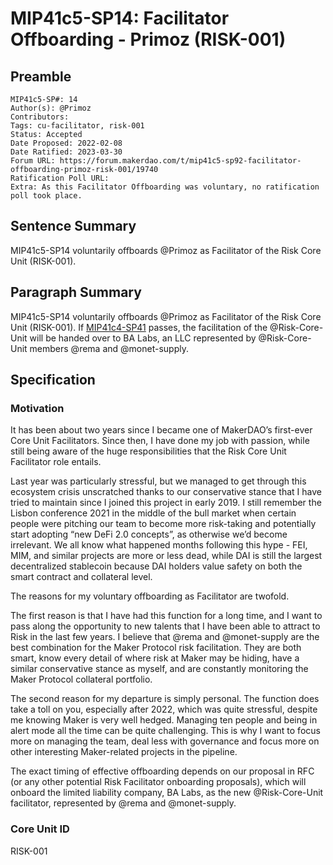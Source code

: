 # MIP41c5-SP14: Facilitator Offboarding - Primoz (RISK-001)

## Preamble
```
MIP41c5-SP#: 14
Author(s): @Primoz
Contributors:
Tags: cu-facilitator, risk-001
Status: Accepted
Date Proposed: 2022-02-08
Date Ratified: 2023-03-30
Forum URL: https://forum.makerdao.com/t/mip41c5-sp92-facilitator-offboarding-primoz-risk-001/19740
Ratification Poll URL:
Extra: As this Facilitator Offboarding was voluntary, no ratification poll took place.
````
## Sentence Summary

MIP41c5-SP14 voluntarily offboards @Primoz as Facilitator of the Risk Core Unit (RISK-001).

## Paragraph Summary

MIP41c5-SP14 voluntarily offboards @Primoz as Facilitator of the Risk Core Unit (RISK-001). If [MIP41c4-SP41](https://forum.makerdao.com/t/mip41c4-sp41-risk-facilitator-onboarding-risk-001/19739) passes, the facilitation of the @Risk-Core-Unit will be handed over to BA Labs, an LLC represented by @Risk-Core-Unit members @rema and @monet-supply.

## Specification

### Motivation

It has been about two years since I became one of MakerDAO’s first-ever Core Unit Facilitators. Since then, I have done my job with passion, while still being aware of the huge responsibilities that the Risk Core Unit Facilitator role entails.

Last year was particularly stressful, but we managed to get through this ecosystem crisis unscratched thanks to our conservative stance that I have tried to maintain since I joined this project in early 2019. I still remember the Lisbon conference 2021 in the middle of the bull market when certain people were pitching our team to become more risk-taking and potentially start adopting “new DeFi 2.0 concepts”, as otherwise we’d become irrelevant. We all know what happened months following this hype - FEI, MIM, and similar projects are more or less dead, while DAI is still the largest decentralized stablecoin because DAI holders value safety on both the smart contract and collateral level.

The reasons for my voluntary offboarding as Facilitator are twofold.

The first reason is that I have had this function for a long time, and I want to pass along the opportunity to new talents that I have been able to attract to Risk in the last few years. I believe that @rema and @monet-supply are the best combination for the Maker Protocol risk facilitation. They are both smart, know every detail of where risk at Maker may be hiding, have a similar conservative stance as myself, and are constantly monitoring the Maker Protocol collateral portfolio.

The second reason for my departure is simply personal. The function does take a toll on you, especially after 2022, which was quite stressful, despite me knowing Maker is very well hedged. Managing ten people and being in alert mode all the time can be quite challenging. This is why I want to focus more on managing the team, deal less with governance and focus more on other interesting Maker-related projects in the pipeline.

The exact timing of effective offboarding depends on our proposal in RFC (or any other potential Risk Facilitator onboarding proposals), which will onboard the limited liability company, BA Labs, as the new @Risk-Core-Unit facilitator, represented by @rema and @monet-supply.

### Core Unit ID

RISK-001
